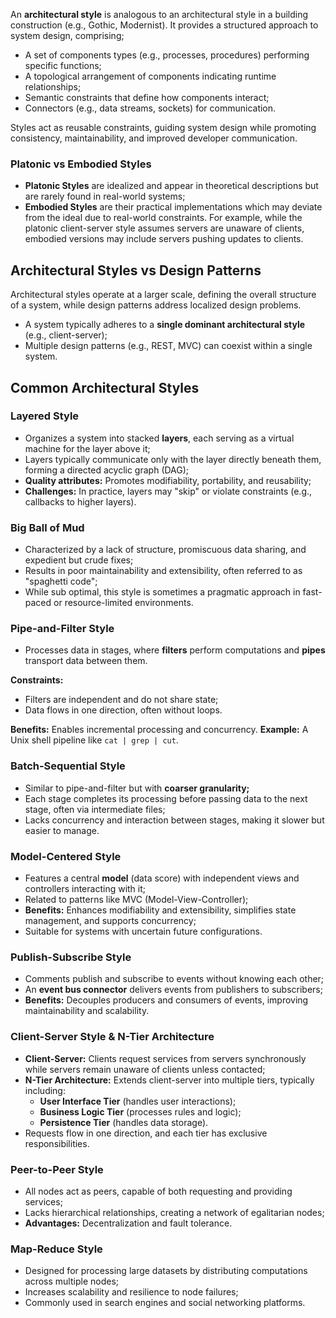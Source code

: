 An **architectural style** is analogous to an architectural style in a building construction (e.g., Gothic, Modernist). It provides a structured approach to system design, comprising;

- A set of components types (e.g., processes, procedures) performing specific functions;
- A topological arrangement of components indicating runtime relationships;
- Semantic constraints that define how components interact;
- Connectors (e.g., data streams, sockets) for communication.

Styles act as reusable constraints, guiding system design while promoting consistency, maintainability, and improved developer communication.

### Platonic vs Embodied Styles

- **Platonic Styles** are idealized and appear in theoretical descriptions but are rarely found in real-world systems;
- **Embodied Styles** are their practical implementations which may deviate from the ideal due to real-world constraints. For example, while the platonic client-server style assumes servers are unaware of clients, embodied versions may include servers pushing updates to clients.

## Architectural Styles vs Design Patterns

Architectural styles operate at a larger scale, defining the overall structure of a system, while design patterns address localized design problems.

- A system typically adheres to a **single dominant architectural style** (e.g., client-server);
- Multiple design patterns (e.g., REST, MVC) can coexist within a single system.

## Common Architectural Styles

### Layered Style

- Organizes a system into stacked **layers**, each serving as a virtual machine for the layer above it;
- Layers typically communicate only with the layer directly beneath them, forming a directed acyclic graph (DAG);
- **Quality attributes:** Promotes modifiability, portability, and reusability;
- **Challenges:** In practice, layers may "skip" or violate constraints (e.g., callbacks to higher layers).

### Big Ball of Mud

- Characterized by a lack of structure, promiscuous data sharing, and expedient but crude fixes;
- Results in poor maintainability and extensibility, often referred to as "spaghetti code";
- While sub optimal, this style is sometimes a pragmatic approach in fast-paced or resource-limited environments.

### Pipe-and-Filter Style

- Processes data in stages, where **filters** perform computations and **pipes** transport data between them.

**Constraints:**
- Filters are independent and do not share state;
- Data flows in one direction, often without loops.

**Benefits:** Enables incremental processing and concurrency.
**Example:** A Unix shell pipeline like `cat | grep | cut`.

### Batch-Sequential Style

- Similar to pipe-and-filter but with **coarser granularity;**
- Each stage completes its processing before passing data to the next stage, often via intermediate files;
- Lacks concurrency and interaction between stages, making it slower but easier to manage.

### Model-Centered Style

- Features a central **model** (data score) with independent views and controllers interacting with it;
- Related to patterns like MVC (Model-View-Controller);
- **Benefits:** Enhances modifiability and extensibility, simplifies state management, and supports concurrency;
- Suitable for systems with uncertain future configurations.

### Publish-Subscribe Style

- Comments publish and subscribe to events without knowing each other;
- An **event bus connector** delivers events from publishers to subscribers;
- **Benefits:** Decouples producers and consumers of events, improving maintainability and scalability.

### Client-Server Style & N-Tier Architecture

- **Client-Server:** Clients request services from servers synchronously while servers remain unaware of clients unless contacted;
- **N-Tier Architecture:** Extends client-server into multiple tiers,  typically including:
	- **User Interface Tier** (handles user interactions);
	- **Business Logic Tier** (processes rules and logic);
	- **Persistence Tier** (handles data storage).
- Requests flow in one direction, and each tier has exclusive responsibilities.

### Peer-to-Peer Style

- All nodes act as peers, capable of both requesting and providing services;
- Lacks hierarchical relationships, creating a network of egalitarian nodes;
- **Advantages:** Decentralization and fault tolerance.

### Map-Reduce Style

- Designed for processing large datasets by distributing computations across multiple nodes;
- Increases scalability and resilience to node failures;
- Commonly used in search engines and social networking platforms.